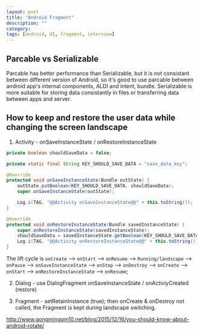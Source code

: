 ```yaml
---
layout: post
title: "Android Fragment"
description: ""
category: 
tags: [android, UI, fragment, interview]
---
```


## Parcable vs Serializable
Parcable has better performance than Serializable, but it is not consistant between different version of Android, so it's good to use parcable between android app's internal components, ALDI and intent, bundle. Serializable is more suitable for storing data consistantly in files or transferring data between apps and server.

## How to keep and restore the user data while changing the screen landscape
1. Activity - onSaveInstanceState / onRestoreInstanceState
```java
private boolean shouldSaveData = false;

private static final String KEY_SHOULD_SAVE_DATA = "save_data_key";

@Override
protected void onSaveInstanceState(Bundle outState) {
    outState.putBoolean(KEY_SHOULD_SAVE_DATA, shouldSaveData);
    super.onSaveInstanceState(outState);

    Log.i(TAG, "@@Activity onSaveInstanceState@@" + this.toString());
}

@Override
protected void onRestoreInstanceState(Bundle savedInstanceState) {
    super.onRestoreInstanceState(savedInstanceState);
    shouldSaveData = savedInstanceState.getBoolean(KEY_SHOULD_SAVE_DATA);
    Log.i(TAG, "@@Activity onRestoreInstanceState@@" + this.toString());
}
```

The lift cycle is `onCreate` –> `onStart` –> `onResume` –> `Running/landscape` –> `onPause` –> `onSaveInstanceState` –> `onStop` –> `onDestroy` –> `onCreate` –> `onStart` –> `onRestoreInstanceState` –> `onResume`; 

2. Dialog - use DialogFragment  onSaveInstanceState / onActiviyCreated (restore)

3. Fragment - setRetainInstance (true); then onCreate & onDestroy not called, the Fragment is kept during landscape switching.





http://www.gongmingqm10.net/blog/2015/12/16/you-should-know-about-android-rotate/
